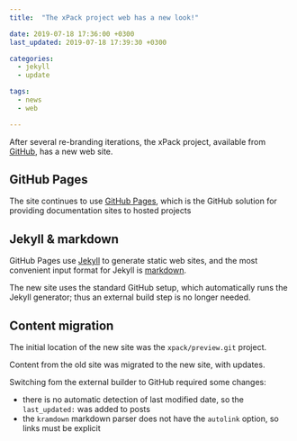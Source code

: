```yaml
---
title:  "The xPack project web has a new look!"

date: 2019-07-18 17:36:00 +0300
last_updated: 2019-07-18 17:39:30 +0300

categories:
  - jekyll
  - update

tags:
  - news
  - web

---
```


After several re-branding iterations, the xPack project, available from
[GitHub](https://github.com/xpack), has a new web site.

## GitHub Pages

The site continues to use [GitHub Pages](https://pages.github.com),
which is the GitHub solution for providing documentation sites to hosted
projects

## Jekyll & markdown

GitHub Pages use [Jekyll](http://jekyllrb.com) to generate static web
sites, and the most convenient input format for Jekyll is
[markdown](http://daringfireball.net/projects/markdown/syntax).

The new site uses the standard GitHub setup, which automatically runs
the Jekyll generator; thus an external build step is no longer needed.

## Content migration

The initial location of the new site was the `xpack/preview.git` project.

Content from the old site was migrated to the new site, with updates.

Switching fom the external builder to GitHub required some changes:

- there is no automatic detection of last modified date, so
  the `last_updated:` was added to posts
- the `kramdown` markdown parser does not have the `autolink` option, so
  links must be explicit



